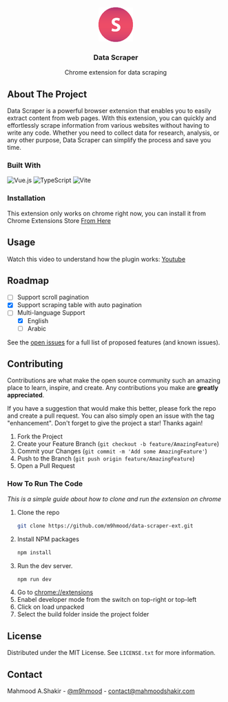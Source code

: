 <a name="readme-top"></a>

<!-- PROJECT LOGO -->
<br />
<div align="center">
    <img src="public/img/logo-128.png" alt="Logo" width="80" height="80">

  <h3 align="center">Data Scraper</h3>

  <p align="center">
    Chrome extension for data scraping
  </p>
</div>

<!-- ABOUT THE PROJECT -->

## About The Project

Data Scraper is a powerful browser extension that enables you to easily extract content from web pages. With this extension, you can quickly and effortlessly scrape information from various websites without having to write any code. Whether you need to collect data for research, analysis, or any other purpose, Data Scraper can simplify the process and save you time.

### Built With

![Vue.js](https://img.shields.io/badge/Vue.js-35495E?style=for-the-badge&logo=vuedotjs&logoColor=4FC08D)
![TypeScript](https://shields.io/badge/TypeScript-3178C6?logo=TypeScript&logoColor=FFF&style=flat-square)
![Vite](https://img.shields.io/badge/vite-%23646CFF.svg?style=for-the-badge&logo=vite&logoColor=white)


### Installation

This extension only works on chrome right now, you can install it from 
Chrome Extensions Store [From Here](https://bit.ly/3IAvhEW)

## Usage

Watch this video to understand how the plugin works: [Youtube](https://www.youtube.com/watch?v=y34nUfVpHYg)

<!-- ROADMAP -->

## Roadmap

- [ ] Support scroll pagination
- [x] Support scraping table with auto pagination
- [ ] Multi-language Support
  - [x] English
  - [ ] Arabic

See the [open issues](https://github.com/m9hmood/data-scraper-ext/issues) for a full list of proposed features (and known issues).

<!-- CONTRIBUTING -->

## Contributing

Contributions are what make the open source community such an amazing place to learn, inspire, and create. Any contributions you make are **greatly appreciated**.

If you have a suggestion that would make this better, please fork the repo and create a pull request. You can also simply open an issue with the tag "enhancement".
Don't forget to give the project a star! Thanks again!

1. Fork the Project
2. Create your Feature Branch (`git checkout -b feature/AmazingFeature`)
3. Commit your Changes (`git commit -m 'Add some AmazingFeature'`)
4. Push to the Branch (`git push origin feature/AmazingFeature`)
5. Open a Pull Request

### How To Run The Code
_This is a simple guide about how to clone and run the extension on chrome_

1. Clone the repo
   ```sh
   git clone https://github.com/m9hmood/data-scraper-ext.git
   ```
2. Install NPM packages
   ```sh
   npm install
   ```
3. Run the dev server.
   ```sh
   npm run dev
   ```
4. Go to [chrome://extensions](chrome://extensions)
5. Enabel developer mode from the switch on top-right or top-left
6. Click on load unpacked
7. Select the build folder inside the project folder

<!-- USAGE EXAMPLES -->


<!-- LICENSE -->

## License

Distributed under the MIT License. See `LICENSE.txt` for more information.

<!-- CONTACT -->

## Contact

Mahmood A.Shakir - [@m9hmood](https://twitter.com/m9hmood) - contact@mahmoodshakir.com
